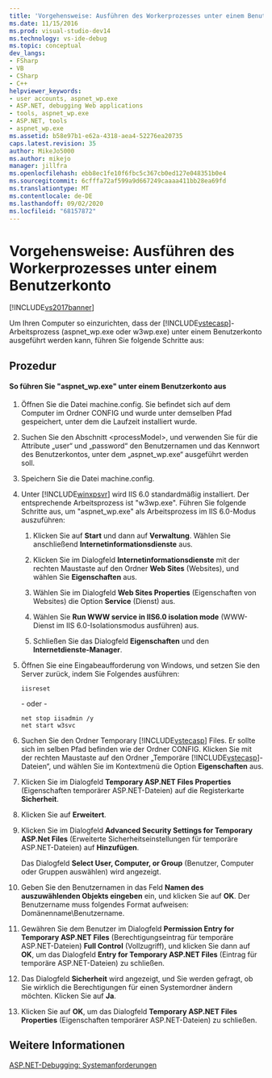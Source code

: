 ```yaml
---
title: 'Vorgehensweise: Ausführen des Workerprozesses unter einem Benutzerkonto | Microsoft-Dokumentation'
ms.date: 11/15/2016
ms.prod: visual-studio-dev14
ms.technology: vs-ide-debug
ms.topic: conceptual
dev_langs:
- FSharp
- VB
- CSharp
- C++
helpviewer_keywords:
- user accounts, aspnet_wp.exe
- ASP.NET, debugging Web applications
- tools, aspnet_wp.exe
- ASP.NET, tools
- aspnet_wp.exe
ms.assetid: b58e97b1-e62a-4318-aea4-52276ea20735
caps.latest.revision: 35
author: MikeJo5000
ms.author: mikejo
manager: jillfra
ms.openlocfilehash: ebb8ec1fe10f6fbc5c367cb0ed127e048351b0e4
ms.sourcegitcommit: 6cfffa72af599a9d667249caaaa411bb28ea69fd
ms.translationtype: MT
ms.contentlocale: de-DE
ms.lasthandoff: 09/02/2020
ms.locfileid: "68157872"
---
```

# <a name="how-to-run-the-worker-process-under-a-user-account"></a>Vorgehensweise: Ausführen des Workerprozesses unter einem Benutzerkonto
[!INCLUDE[vs2017banner](../includes/vs2017banner.md)]

Um Ihren Computer so einzurichten, dass der [!INCLUDE[vstecasp](../includes/vstecasp-md.md)]-Arbeitsprozess (aspnet_wp.exe oder w3wp.exe) unter einem Benutzerkonto ausgeführt werden kann, führen Sie folgende Schritte aus:  
  
## <a name="procedure"></a>Prozedur  
  
#### <a name="to-run-aspnet_wpexe-under-a-user-account"></a>So führen Sie "aspnet_wp.exe" unter einem Benutzerkonto aus  
  
1. Öffnen Sie die Datei machine.config. Sie befindet sich auf dem Computer im Ordner CONFIG und wurde unter demselben Pfad gespeichert, unter dem die Laufzeit installiert wurde.  
  
2. Suchen Sie den Abschnitt &lt;processModel&gt;, und verwenden Sie für die Attribute „user“ und „password“ den Benutzernamen und das Kennwort des Benutzerkontos, unter dem „aspnet_wp.exe“ ausgeführt werden soll.  
  
3. Speichern Sie die Datei machine.config.  
  
4. Unter [!INCLUDE[winxpsvr](../includes/winxpsvr-md.md)] wird IIS 6.0 standardmäßig installiert. Der entsprechende Arbeitsprozess ist "w3wp.exe". Führen Sie folgende Schritte aus, um "aspnet_wp.exe" als Arbeitsprozess im IIS 6.0-Modus auszuführen:  
  
    1. Klicken Sie auf **Start** und dann auf **Verwaltung**. Wählen Sie anschließend **Internetinformationsdienste** aus.  
  
    2. Klicken Sie im Dialogfeld **Internetinformationsdienste** mit der rechten Maustaste auf den Ordner **Web Sites** (Websites), und wählen Sie **Eigenschaften** aus.  
  
    3. Wählen Sie im Dialogfeld **Web Sites Properties** (Eigenschaften von Websites) die Option **Service** (Dienst) aus.  
  
    4. Wählen Sie **Run WWW service in IIS6.0 isolation mode** (WWW-Dienst im IIS 6.0-Isolationsmodus ausführen) aus.  
  
    5. Schließen Sie das Dialogfeld **Eigenschaften** und den **Internetdienste-Manager**.  
  
5. Öffnen Sie eine Eingabeaufforderung von Windows, und setzen Sie den Server zurück, indem Sie Folgendes ausführen:  
  
    ```  
    iisreset  
    ```  

    \- oder -  
  
    ```  
    net stop iisadmin /y  
    net start w3svc  
    ```  
  
6. Suchen Sie den Ordner Temporary [!INCLUDE[vstecasp](../includes/vstecasp-md.md)] Files. Er sollte sich im selben Pfad befinden wie der Ordner CONFIG. Klicken Sie mit der rechten Maustaste auf den Ordner „Temporäre [!INCLUDE[vstecasp](../includes/vstecasp-md.md)]-Dateien“, und wählen Sie im Kontextmenü die Option **Eigenschaften** aus.  
  
7. Klicken Sie im Dialogfeld **Temporary ASP.NET Files Properties** (Eigenschaften temporärer ASP.NET-Dateien) auf die Registerkarte **Sicherheit**.  
  
8. Klicken Sie auf **Erweitert**.  
  
9. Klicken Sie im Dialogfeld **Advanced Security Settings for Temporary ASP.Net Files** (Erweiterte Sicherheitseinstellungen für temporäre ASP.NET-Dateien) auf **Hinzufügen**.  
  
    Das Dialogfeld **Select User, Computer, or Group** (Benutzer, Computer oder Gruppen auswählen) wird angezeigt.  
  
10. Geben Sie den Benutzernamen in das Feld **Namen des auszuwählenden Objekts eingeben** ein, und klicken Sie auf **OK**. Der Benutzername muss folgendes Format aufweisen: Domänenname\Benutzername.  
  
11. Gewähren Sie dem Benutzer im Dialogfeld **Permission Entry for Temporary ASP.NET Files** (Berechtigungseintrag für temporäre ASP.NET-Dateien) **Full Control** (Vollzugriff), und klicken Sie dann auf **OK**, um das Dialogfeld **Entry for Temporary ASP.NET Files** (Eintrag für temporäre ASP.NET-Dateien) zu schließen.  
  
12. Das Dialogfeld **Sicherheit** wird angezeigt, und Sie werden gefragt, ob Sie wirklich die Berechtigungen für einen Systemordner ändern möchten. Klicken Sie auf **Ja**.  
  
13. Klicken Sie auf **OK**, um das Dialogfeld **Temporary ASP.NET Files Properties** (Eigenschaften temporärer ASP.NET-Dateien) zu schließen.  
  
## <a name="see-also"></a>Weitere Informationen  
[ASP.NET-Debugging: Systemanforderungen](../debugger/aspnet-debugging-system-requirements.md)  
